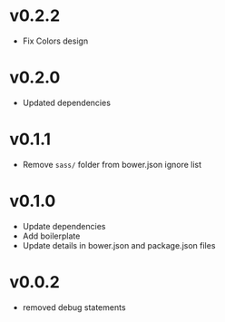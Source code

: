 v0.2.2
==================
* Fix Colors design

v0.2.0
==================
* Updated dependencies

v0.1.1
==================
* Remove `sass/` folder from bower.json ignore list

v0.1.0
==================
* Update dependencies
* Add boilerplate
* Update details in bower.json and package.json files

v0.0.2
==================
* removed debug statements
